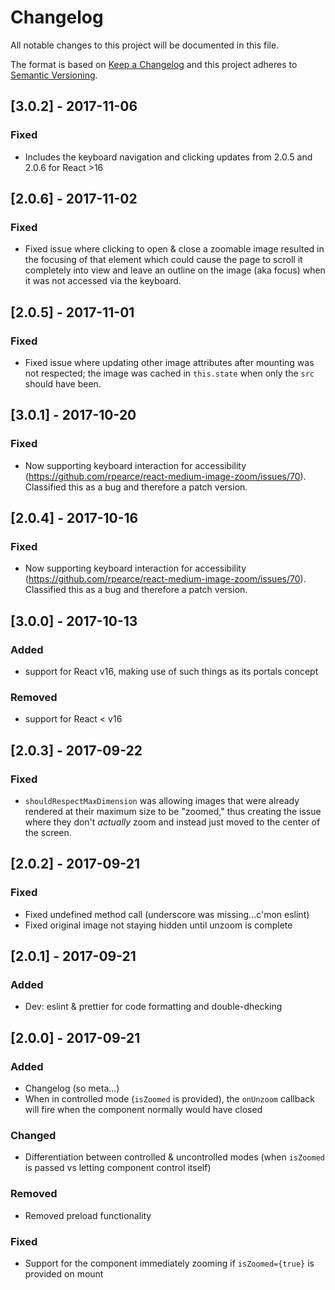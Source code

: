 # Changelog
All notable changes to this project will be documented in this file.

The format is based on [Keep a Changelog](http://keepachangelog.com/en/1.0.0/)
and this project adheres to [Semantic Versioning](http://semver.org/spec/v2.0.0.html).

## [3.0.2] - 2017-11-06

### Fixed
- Includes the keyboard navigation and clicking updates from 2.0.5 and 2.0.6 for React >16

## [2.0.6] - 2017-11-02

### Fixed
- Fixed issue where clicking to open & close a zoomable image resulted in the focusing of that element which could cause the page to scroll it completely into view and leave an outline on the image (aka focus) when it was not accessed via the keyboard.

## [2.0.5] - 2017-11-01

### Fixed
- Fixed issue where updating other image attributes after mounting was not respected; the image was cached in `this.state` when only the `src` should have been.

## [3.0.1] - 2017-10-20

### Fixed
- Now supporting keyboard interaction for accessibility (https://github.com/rpearce/react-medium-image-zoom/issues/70). Classified this as a bug and therefore a patch version.

## [2.0.4] - 2017-10-16

### Fixed
- Now supporting keyboard interaction for accessibility (https://github.com/rpearce/react-medium-image-zoom/issues/70). Classified this as a bug and therefore a patch version.

## [3.0.0] - 2017-10-13

### Added
- support for React v16, making use of such things as its portals concept

### Removed
- support for React < v16

## [2.0.3] - 2017-09-22

### Fixed
- `shouldRespectMaxDimension` was allowing images that were already rendered at their maximum size to be "zoomed," thus creating the issue where they don't _actually_ zoom and instead just moved to the center of the screen.

## [2.0.2] - 2017-09-21

### Fixed
- Fixed undefined method call (underscore was missing...c'mon eslint)
- Fixed original image not staying hidden until unzoom is complete

## [2.0.1] - 2017-09-21

### Added
- Dev: eslint & prettier for code formatting and double-dhecking

## [2.0.0] - 2017-09-21

### Added
- Changelog (so meta...)
- When in controlled mode (`isZoomed` is provided), the `onUnzoom` callback will fire when the component normally would have closed

### Changed
- Differentiation between controlled & uncontrolled modes (when `isZoomed` is passed vs letting component control itself)

### Removed
- Removed preload functionality

### Fixed
- Support for the component immediately zooming if `isZoomed={true}` is provided on mount
